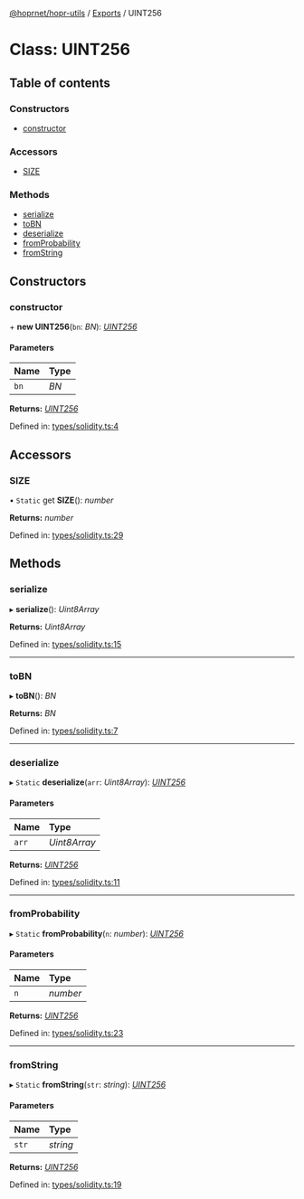 [@hoprnet/hopr-utils](../README.md) / [Exports](../modules.md) / UINT256

# Class: UINT256

## Table of contents

### Constructors

- [constructor](uint256.md#constructor)

### Accessors

- [SIZE](uint256.md#size)

### Methods

- [serialize](uint256.md#serialize)
- [toBN](uint256.md#tobn)
- [deserialize](uint256.md#deserialize)
- [fromProbability](uint256.md#fromprobability)
- [fromString](uint256.md#fromstring)

## Constructors

### constructor

\+ **new UINT256**(`bn`: *BN*): [*UINT256*](uint256.md)

#### Parameters

| Name | Type |
| :------ | :------ |
| `bn` | *BN* |

**Returns:** [*UINT256*](uint256.md)

Defined in: [types/solidity.ts:4](https://github.com/hoprnet/hoprnet/blob/master/packages/utils/src/types/solidity.ts#L4)

## Accessors

### SIZE

• `Static` get **SIZE**(): *number*

**Returns:** *number*

Defined in: [types/solidity.ts:29](https://github.com/hoprnet/hoprnet/blob/master/packages/utils/src/types/solidity.ts#L29)

## Methods

### serialize

▸ **serialize**(): *Uint8Array*

**Returns:** *Uint8Array*

Defined in: [types/solidity.ts:15](https://github.com/hoprnet/hoprnet/blob/master/packages/utils/src/types/solidity.ts#L15)

___

### toBN

▸ **toBN**(): *BN*

**Returns:** *BN*

Defined in: [types/solidity.ts:7](https://github.com/hoprnet/hoprnet/blob/master/packages/utils/src/types/solidity.ts#L7)

___

### deserialize

▸ `Static` **deserialize**(`arr`: *Uint8Array*): [*UINT256*](uint256.md)

#### Parameters

| Name | Type |
| :------ | :------ |
| `arr` | *Uint8Array* |

**Returns:** [*UINT256*](uint256.md)

Defined in: [types/solidity.ts:11](https://github.com/hoprnet/hoprnet/blob/master/packages/utils/src/types/solidity.ts#L11)

___

### fromProbability

▸ `Static` **fromProbability**(`n`: *number*): [*UINT256*](uint256.md)

#### Parameters

| Name | Type |
| :------ | :------ |
| `n` | *number* |

**Returns:** [*UINT256*](uint256.md)

Defined in: [types/solidity.ts:23](https://github.com/hoprnet/hoprnet/blob/master/packages/utils/src/types/solidity.ts#L23)

___

### fromString

▸ `Static` **fromString**(`str`: *string*): [*UINT256*](uint256.md)

#### Parameters

| Name | Type |
| :------ | :------ |
| `str` | *string* |

**Returns:** [*UINT256*](uint256.md)

Defined in: [types/solidity.ts:19](https://github.com/hoprnet/hoprnet/blob/master/packages/utils/src/types/solidity.ts#L19)
